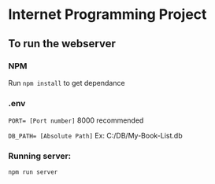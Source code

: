 # Internet Programming Project


## To run the webserver
### NPM
Run `npm install` to get dependance
### .env
`PORT= [Port number]` 8000 recommended 

`DB_PATH= [Absolute Path]` Ex: C:/DB/My-Book-List.db

### Running server:
`npm run server`



